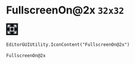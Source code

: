 # FullscreenOn@2x `32x32`
<img src="/img/FullscreenOn.png" width=32 height=32>

``` CSharp
EditorGUIUtility.IconContent("FullscreenOn@2x")
```
```
FullscreenOn@2x
```
